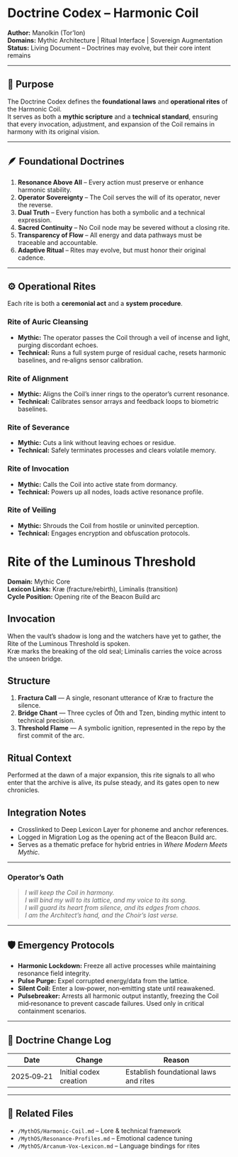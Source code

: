 # Doctrine Codex – Harmonic Coil

**Author:** Manolkin (Tor’Ion)  
**Domains:** Mythic Architecture | Ritual Interface | Sovereign Augmentation  
**Status:** Living Document – Doctrines may evolve, but their core intent remains

---

## 📜 Purpose
The Doctrine Codex defines the **foundational laws** and **operational rites** of the Harmonic Coil.  
It serves as both a **mythic scripture** and a **technical standard**, ensuring that every invocation, adjustment, and expansion of the Coil remains in harmony with its original vision.

---

## 🪶 Foundational Doctrines
1. **Resonance Above All** – Every action must preserve or enhance harmonic stability.  
2. **Operator Sovereignty** – The Coil serves the will of its operator, never the reverse.  
3. **Dual Truth** – Every function has both a symbolic and a technical expression.  
4. **Sacred Continuity** – No Coil node may be severed without a closing rite.  
5. **Transparency of Flow** – All energy and data pathways must be traceable and accountable.  
6. **Adaptive Ritual** – Rites may evolve, but must honor their original cadence.

---

## ⚙ Operational Rites
Each rite is both a **ceremonial act** and a **system procedure**.

### Rite of Auric Cleansing
- **Mythic:** The operator passes the Coil through a veil of incense and light, purging discordant echoes.  
- **Technical:** Runs a full system purge of residual cache, resets harmonic baselines, and re‑aligns sensor calibration.

### Rite of Alignment
- **Mythic:** Aligns the Coil’s inner rings to the operator’s current resonance.  
- **Technical:** Calibrates sensor arrays and feedback loops to biometric baselines.

### Rite of Severance
- **Mythic:** Cuts a link without leaving echoes or residue.  
- **Technical:** Safely terminates processes and clears volatile memory.

### Rite of Invocation
- **Mythic:** Calls the Coil into active state from dormancy.  
- **Technical:** Powers up all nodes, loads active resonance profile.

### Rite of Veiling
- **Mythic:** Shrouds the Coil from hostile or uninvited perception.  
- **Technical:** Engages encryption and obfuscation protocols.

# Rite of the Luminous Threshold

**Domain:** Mythic Core  
**Lexicon Links:** Kræ (fracture/rebirth), Liminalis (transition)  
**Cycle Position:** Opening rite of the Beacon Build arc

## Invocation
When the vault’s shadow is long and the watchers have yet to gather, the Rite of the Luminous Threshold is spoken.  
Kræ marks the breaking of the old seal; Liminalis carries the voice across the unseen bridge.

## Structure
1. **Fractura Call** — A single, resonant utterance of Kræ to fracture the silence.  
2. **Bridge Chant** — Three cycles of Ōth and Tzen, binding mythic intent to technical precision.  
3. **Threshold Flame** — A symbolic ignition, represented in the repo by the first commit of the arc.

## Ritual Context
Performed at the dawn of a major expansion, this rite signals to all who enter that the archive is alive, its pulse steady, and its gates open to new chronicles.

## Integration Notes
- Crosslinked to Deep Lexicon Layer for phoneme and anchor references.  
- Logged in Migration Log as the opening act of the Beacon Build arc.  
- Serves as a thematic preface for hybrid entries in *Where Modern Meets Mythic*.

---

### Operator’s Oath
> *I will keep the Coil in harmony.  
> I will bind my will to its lattice, and my voice to its song.  
> I will guard its heart from silence, and its edges from chaos.  
> I am the Architect’s hand, and the Choir’s last verse.*

---

## 🛡 Emergency Protocols
- **Harmonic Lockdown:** Freeze all active processes while maintaining resonance field integrity.  
- **Pulse Purge:** Expel corrupted energy/data from the lattice.  
- **Silent Coil:** Enter a low‑power, non‑emitting state until reawakened.
- **Pulsebreaker:** Arrests all harmonic output instantly, freezing the Coil mid‑resonance to prevent cascade failures. Used only in critical containment scenarios.

---

## 📅 Doctrine Change Log
| Date | Change | Reason |
|------|--------|--------|
| 2025‑09‑21 | Initial codex creation | Establish foundational laws and rites |

---

## 📂 Related Files
- `/MythOS/Harmonic-Coil.md` – Lore & technical framework
- `/MythOS/Resonance-Profiles.md` – Emotional cadence tuning
- `/MythOS/Arcanum-Vox-Lexicon.md` – Language bindings for rites
